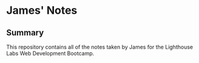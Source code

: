 # James' Notes

## Summary 

This repository contains all of the notes taken by James for the Lighthouse Labs Web Development Bootcamp.